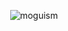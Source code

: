 <p align="center"> <img src="https://github-readme-stats.vercel.app/api/top-langs/?username=moguism&layout=compact&theme=midnight-purple" alt="moguism"/>
<!--<img src="https://i.giphy.com/media/v1.Y2lkPTc5MGI3NjExc2V4aTV4cmxmd2FieXg1emNvcDhiczN6cGVkcDRoeTR3MjY1aXh5YyZlcD12MV9pbnRlcm5hbF9naWZfYnlfaWQmY3Q9Zw/nSHcJx9qJmfn3YNQgX/giphy.gif" height="165">-->
<!--
**moguism/moguism** is a ✨ _special_ ✨ repository because its `README.md` (this file) appears on your GitHub profile.

Here are some ideas to get you started:

- 🔭 I’m currently working on ...
- 🌱 I’m currently learning ...
- 👯 I’m looking to collaborate on ...
- 🤔 I’m looking for help with ...
- 💬 Ask me about ...
- 📫 How to reach me: ...
- 😄 Pronouns: ...
- ⚡ Fun fact: ...
-->
